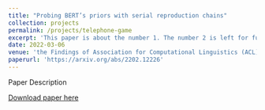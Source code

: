 ```yaml
---
title: "Probing BERT’s priors with serial reproduction chains"
collection: projects
permalink: /projects/telephone-game
excerpt: 'This paper is about the number 1. The number 2 is left for future work.'
date: 2022-03-06
venue: 'the Findings of Association for Computational Linguistics (ACL) 2022'
paperurl: 'https://arxiv.org/abs/2202.12226'
---
```

Paper Description

[Download paper here](https://arxiv.org/pdf/2202.12226.pdf)

